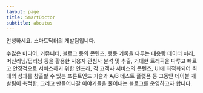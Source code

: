 ```yaml
---
layout: page
title: SmartDoctor
subtitle: aboutus
---
```


안녕하세요. 스마트닥터의 개발팀입니다.

<!--TODO 뭐라고 적을까요-->
수많은 미디어, 커뮤니티, 블로그 등의 콘텐츠, 행동 기록을 다루는 대용량 데이터 처리, 머신러닝/딥러닝 등을 활용한 사용자 관심사 분석 및 추출, 거대한 트래픽을 다루고 빠르고 안정적으로 서비스하기 위한 인프라, 각 고객사 서비스의 콘텐츠, UI에 최적화되어 최대의 성과를 창출할 수 있는 프론트엔드 기술과 A/B 테스트 플랫폼 등 그동안 데이블 개발팀이 축적한, 그리고 만들어나갈 이야기들을 풀어내는 블로그를 운영하고자 합니다.
